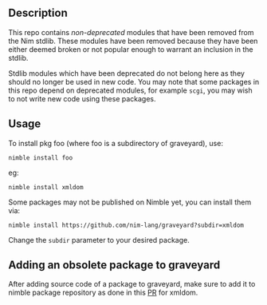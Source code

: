 ## Description

This repo contains *non-deprecated* modules that have been removed from the Nim stdlib. These modules have been removed because they have been either deemed broken or not popular enough to warrant an inclusion in the stdlib.

Stdlib modules which have been deprecated do not belong here as they should no longer be used in new code. You may note that some packages in this repo depend on deprecated modules, for example ``scgi``, you may wish to not write new code using these packages.

## Usage
To install pkg foo (where foo is a subdirectory of graveyard), use:
```
nimble install foo
```
eg:
```
nimble install xmldom
```

Some packages may not be published on Nimble yet, you can install them via:

```
nimble install https://github.com/nim-lang/graveyard?subdir=xmldom
```

Change the ``subdir`` parameter to your desired package.

## Adding an obsolete package to graveyard

After adding source code of a package to graveyard, make sure to add it to nimble package repository as done in this [PR](https://github.com/nim-lang/packages/pull/885) for xmldom.


